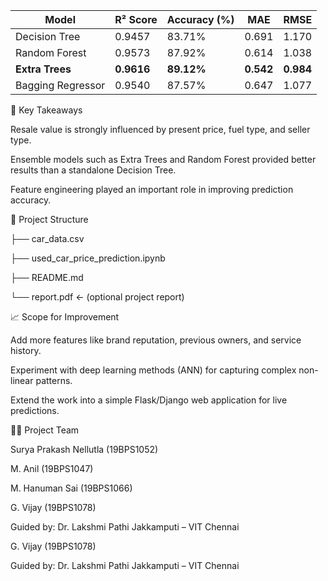 | Model             | R² Score   | Accuracy (%) | MAE       | RMSE      |
| ----------------- | ---------- | ------------ | --------- | --------- |
| Decision Tree     | 0.9457     | 83.71%       | 0.691     | 1.170     |
| Random Forest     | 0.9573     | 87.92%       | 0.614     | 1.038     |
| **Extra Trees**   | **0.9616** | **89.12%**   | **0.542** | **0.984** |
| Bagging Regressor | 0.9540     | 87.57%       | 0.647     | 1.077     |

📌 Key Takeaways

Resale value is strongly influenced by present price, fuel type, and seller type.

Ensemble models such as Extra Trees and Random Forest provided better results than a standalone Decision Tree.

Feature engineering played an important role in improving prediction accuracy.

📂 Project Structure

├── car_data.csv

├── used_car_price_prediction.ipynb

├── README.md

└── report.pdf   ← (optional project report)

📈 Scope for Improvement

Add more features like brand reputation, previous owners, and service history.

Experiment with deep learning methods (ANN) for capturing complex non-linear patterns.

Extend the work into a simple Flask/Django web application for live predictions.

👨‍💻 Project Team

Surya Prakash Nellutla (19BPS1052)

M. Anil (19BPS1047)

M. Hanuman Sai (19BPS1066)

G. Vijay (19BPS1078)

Guided by: Dr. Lakshmi Pathi Jakkamputi – VIT Chennai

G. Vijay (19BPS1078)

Guided by: Dr. Lakshmi Pathi Jakkamputi – VIT Chennai
